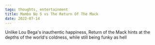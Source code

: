 ```yaml
---
tags: thoughts, entertainment
title: Mambo No 5 vs The Return Of The Mack
date: 2022-07-14
---
```


Unlike Lou Bega's inauthentic happiness, Return of the Mack hints at the depths of the world's coldness, while still being funky as hell